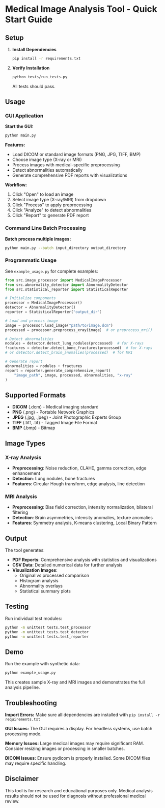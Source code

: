# Medical Image Analysis Tool - Quick Start Guide

## Setup

1. **Install Dependencies**
   ```bash
   pip install -r requirements.txt
   ```

2. **Verify Installation**
   ```bash
   python tests/run_tests.py
   ```
   All tests should pass.

## Usage

### GUI Application

**Start the GUI:**
```bash
python main.py
```

**Features:**
- Load DICOM or standard image formats (PNG, JPG, TIFF, BMP)
- Choose image type (X-ray or MRI)
- Process images with medical-specific preprocessing
- Detect abnormalities automatically
- Generate comprehensive PDF reports with visualizations

**Workflow:**
1. Click "Open" to load an image
2. Select image type (X-ray/MRI) from dropdown
3. Click "Process" to apply preprocessing
4. Click "Analyze" to detect abnormalities
5. Click "Report" to generate PDF report

### Command Line Batch Processing

**Batch process multiple images:**
```bash
python main.py --batch input_directory output_directory
```

### Programmatic Usage

See `example_usage.py` for complete examples:

```python
from src.image_processor import MedicalImageProcessor
from src.abnormality_detector import AbnormalityDetector  
from src.statistical_reporter import StatisticalReporter

# Initialize components
processor = MedicalImageProcessor()
detector = AbnormalityDetector()
reporter = StatisticalReporter("output_dir")

# Load and process image
image = processor.load_image("path/to/image.dcm")
processed = processor.preprocess_xray(image)  # or preprocess_mri()

# Detect abnormalities
nodules = detector.detect_lung_nodules(processed)  # for X-rays
fractures = detector.detect_bone_fractures(processed)  # for X-rays
# or detector.detect_brain_anomalies(processed)  # for MRI

# Generate report
abnormalities = nodules + fractures
report = reporter.generate_comprehensive_report(
    "image_path", image, processed, abnormalities, "x-ray"
)
```

## Supported Formats

- **DICOM** (.dcm) - Medical imaging standard
- **PNG** (.png) - Portable Network Graphics
- **JPEG** (.jpg, .jpeg) - Joint Photographic Experts Group
- **TIFF** (.tiff, .tif) - Tagged Image File Format
- **BMP** (.bmp) - Bitmap

## Image Types

### X-ray Analysis
- **Preprocessing**: Noise reduction, CLAHE, gamma correction, edge enhancement
- **Detection**: Lung nodules, bone fractures
- **Features**: Circular Hough transform, edge analysis, line detection

### MRI Analysis  
- **Preprocessing**: Bias field correction, intensity normalization, bilateral filtering
- **Detection**: Brain asymmetries, intensity anomalies, texture anomalies
- **Features**: Symmetry analysis, K-means clustering, Local Binary Pattern

## Output

The tool generates:
- **PDF Reports**: Comprehensive analysis with statistics and visualizations
- **CSV Data**: Detailed numerical data for further analysis
- **Visualization Images**: 
  - Original vs processed comparison
  - Histogram analysis
  - Abnormality overlays
  - Statistical summary plots

## Testing

Run individual test modules:
```bash
python -m unittest tests.test_processor
python -m unittest tests.test_detector  
python -m unittest tests.test_reporter
```

## Demo

Run the example with synthetic data:
```bash
python example_usage.py
```

This creates sample X-ray and MRI images and demonstrates the full analysis pipeline.

## Troubleshooting

**Import Errors:** Make sure all dependencies are installed with `pip install -r requirements.txt`

**GUI Issues:** The GUI requires a display. For headless systems, use batch processing mode.

**Memory Issues:** Large medical images may require significant RAM. Consider resizing images or processing in smaller batches.

**DICOM Issues:** Ensure pydicom is properly installed. Some DICOM files may require specific handling.

## Disclaimer

This tool is for research and educational purposes only. Medical analysis results should not be used for diagnosis without professional medical review.